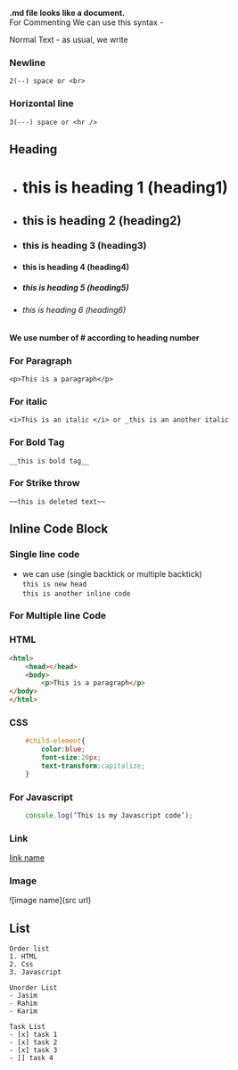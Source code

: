 __.md file looks like a document.__   
For Commenting We can use this syntax -    
<!--this is my comment-->
Normal Text - as usual, we write
### Newline
``` 2(--) space or <br> ```
### Horizontal line
```3(---) space or <hr />```
## Heading
- # this is heading 1 (heading1)
- ## this is heading 2 (heading2)
- ### this is heading 3 (heading3)
- #### this is heading 4 (heading4)
- ##### this is heading 5 (heading5)
- ###### this is heading 6 (heading6)

__We use number of # according to heading number__



### For Paragraph
```<p>This is a paragraph</p>```
### For italic
``` <i>This is an italic </i> or _this is an another italic ```

### For Bold Tag
``` __this is bold tag__ ```
### For Strike throw
```~~this is deleted text~~```

## Inline Code Block 
### Single line code 
- we can use (single backtick or multiple backtick)   
`this is new head`   
``` this is another inline code ```

### For Multiple line Code

### HTML
```html
<html>
	<head></head>
	<body>
		<p>This is a paragraph</p>
</body>
</html>
```
### CSS
```css
	#child-element{
		color:blue;
		font-size:20px;
		text-transform:capitalize;
	}
```
### For Javascript
```javascript
	console.log(‘This is my Javascript code’);
```


### Link
[link name](url)

### Image
![image name](src url)

## List 
```
Order list
1. HTML
2. Css
3. Javascript

Unorder List
- Jasim
- Rahim
- Karim

Task List
- [x] task 1
- [x] task 2
- [x] task 3
- [] task 4
```

